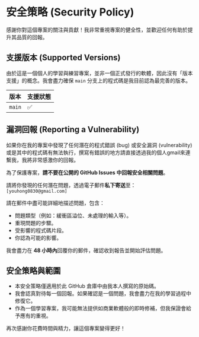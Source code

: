 # 安全策略 (Security Policy)

感謝你對這個專案的關注與貢獻！我非常重視專案的健全性，並歡迎任何有助於提升其品質的回報。

## 支援版本 (Supported Versions)

由於這是一個個人的學習與練習專案，並非一個正式發行的軟體，因此沒有「版本支援」的概念。我會盡力確保 `main` 分支上的程式碼是我目前認為最完善的版本。

| 版本 | 支援狀態 |
| :--- | :--- |
| `main` | ✅ |

## 漏洞回報 (Reporting a Vulnerability)

如果你在我的專案中發現了任何潛在的程式錯誤 (bug) 或安全漏洞 (vulnerability)或是其中的程式碼有無法執行，撰寫有錯誤的地方請直接透過我的個人gmail來連繫我，我將非常感激你的回報。

為了保護專案，**請不要在公開的 GitHub Issues 中回報安全相關問題**。

請將你發現的任何潛在問題，透過電子郵件**私下寄送**至：
`[youhong0830@gmail.com]`

請在郵件中盡可能詳細地描述問題，包含：
* 問題類型（例如：緩衝區溢位、未處理的輸入等）。
* 重現問題的步驟。
* 受影響的程式碼片段。
* 你認為可能的影響。

我會盡力在 **48 小時內**回覆你的郵件，確認收到報告並開始評估問題。

## 安全策略與範圍

* 本安全策略僅適用於此 GitHub 倉庫中由我本人撰寫的原始碼。
* 我會認真對待每一個回報。如果確認是一個問題，我會盡力在我的學習過程中修復它。
* 作為一個學習專案，我可能無法提供如商業軟體般的即時修補，但我保證會給予應有的重視。

再次感謝你花費時間與精力，讓這個專案變得更好！